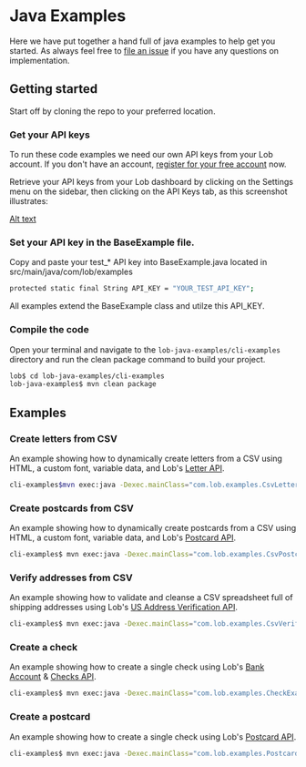 # Java Examples
Here we have put together a hand full of java examples to help get you started. As always feel free to [file an issue](https://github.com/lob/lob-java-examples/issues) if you have any questions on implementation.


## Getting started

Start off by cloning the repo to your preferred location.  

### Get your API keys

To run these code examples we need our own API keys from your Lob account. If you don't have an account, [register for your free account](https://dashboard.lob.com/#/register) now.

Retrieve your API keys from your Lob dashboard by clicking on the Settings menu on the sidebar, then clicking on the API Keys tab, as this screenshot illustrates:

[Alt text](apikeys.png?raw=true "Lob API keys")

### Set your API key in the BaseExample file.

Copy and paste your test_* API key into  BaseExample.java located in src/main/java/com/lob/examples

```bash
protected static final String API_KEY = "YOUR_TEST_API_KEY"; 
```

All examples extend the BaseExample class and utilze this API_KEY.

### Compile the code

Open your terminal and navigate to the `lob-java-examples/cli-examples` directory and run the clean package command to build your project.

```bash
lob$ cd lob-java-examples/cli-examples
lob-java-examples$ mvn clean package
```

## Examples

### Create letters from CSV

An example showing how to dynamically create letters from a CSV using HTML, a custom font, variable data, and Lob's [Letter API](https://docs.lob.com/#tag/Letters). 


```bash
cli-examples$mvn exec:java -Dexec.mainClass="com.lob.examples.CsvLetterExample"
```

### Create postcards from CSV

An example showing how to dynamically create postcards from a CSV using HTML, a custom font, variable data, and Lob's [Postcard API](https://docs.lob.com/#tag/Postcards). 

```bash
cli-examples$ mvn exec:java -Dexec.mainClass="com.lob.examples.CsvPostcardExample"
```

### Verify addresses from CSV

An example showing how to validate and cleanse a CSV spreadsheet full of shipping addresses using Lob's [US Address Verification API](https://docs.lob.com/#tag/US-Verifications). 


```bash
cli-examples$ mvn exec:java -Dexec.mainClass="com.lob.examples.CsvVerificationExample"
```

### Create a check

An example showing how to create a single check using Lob's [Bank Account](https://docs.lob.com/#tag/Bank-Accounts) & [Checks API](https://docs.lob.com/#tag/Checks).


```bash
cli-examples$ mvn exec:java -Dexec.mainClass="com.lob.examples.CheckExample"
```

### Create a postcard
An example showing how to create a single check using Lob's [Postcard API](https://docs.lob.com/#tag/Postcards).

```bash
cli-examples$ mvn exec:java -Dexec.mainClass="com.lob.examples.PostcardExample"
```